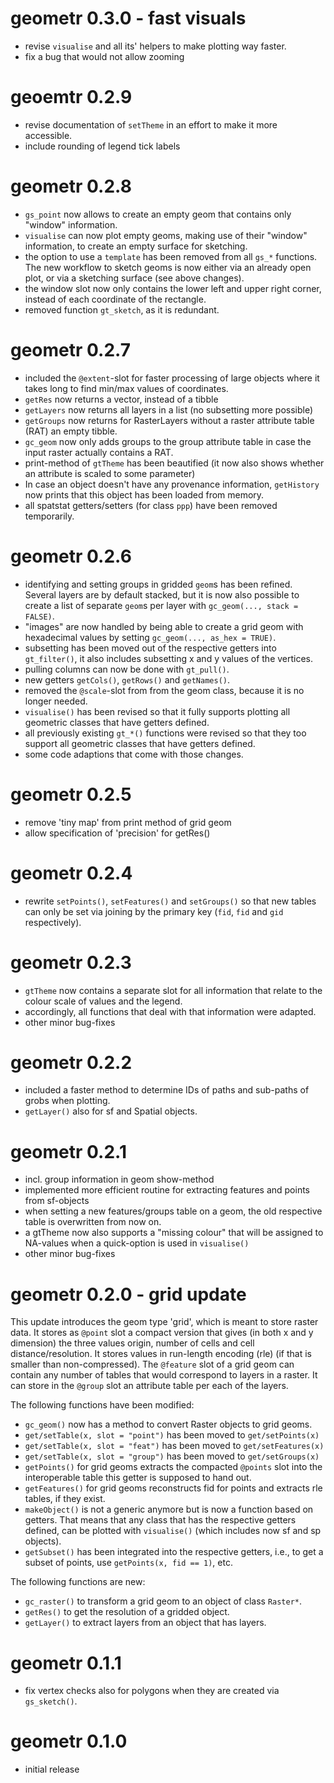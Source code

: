 # geometr 0.3.0 - fast visuals

- revise `visualise` and all its' helpers to make plotting way faster.
- fix a bug that would not allow zooming


# geoemtr 0.2.9

- revise documentation of `setTheme` in an effort to make it more accessible.
- include rounding of legend tick labels

# geometr 0.2.8

- `gs_point` now allows to create an empty geom that contains only "window" information.
- `visualise` can now plot empty geoms, making use of their "window" information, to create an empty surface for sketching.
- the option to use a `template` has been removed from all `gs_*` functions. The new workflow to sketch geoms is now either via an already open plot, or via a sketching surface (see above changes).
- the window slot now only contains the lower left and upper right corner, instead of each coordinate of the rectangle.
- removed function `gt_sketch`, as it is redundant.

# geometr 0.2.7

- included the `@extent`-slot for faster processing of large objects where it takes long to find min/max values of coordinates.
- `getRes` now returns a vector, instead of a tibble
- `getLayers` now returns all layers in a list (no subsetting more possible)
- `getGroups` now returns for RasterLayers without a raster attribute table (RAT) an empty tibble.
- `gc_geom` now only adds groups to the group attribute table in case the input raster actually contains a RAT.
- print-method of `gtTheme` has been beautified (it now also shows whether an attribute is scaled to some parameter)
- In case an object doesn't have any provenance information, `getHistory` now prints that this object has been loaded from memory.
- all spatstat getters/setters (for class `ppp`) have been removed temporarily.

# geometr 0.2.6

- identifying and setting groups in gridded `geom`s has been refined. Several layers are by default stacked, but it is now also possible to create a list of separate `geom`s per layer with `gc_geom(..., stack = FALSE)`.
- \"images\" are now handled by being able to create a grid geom with hexadecimal values by setting `gc_geom(..., as_hex = TRUE)`.
- subsetting has been moved out of the respective getters into `gt_filter()`, it also includes subsetting x and y values of the 
vertices.
- pulling columns can now be done with `gt_pull()`.
- new getters `getCols()`, `getRows()` and `getNames()`.
- removed the `@scale`-slot from from the geom class, because it is no longer needed.
- `visualise()` has been revised so that it fully supports plotting all geometric classes that have getters defined.
- all previously existing `gt_*()` functions were revised so that they too support all geometric classes that have getters defined.
- some code adaptions that come with those changes.

# geometr 0.2.5

- remove 'tiny map' from print method of grid geom
- allow specification of 'precision' for getRes()

# geometr 0.2.4

- rewrite `setPoints()`, `setFeatures()` and `setGroups()` so that new tables can only be set via joining by the primary key (`fid`, `fid` and  `gid` respectively).


# geometr 0.2.3

- `gtTheme` now contains a separate slot for all information that relate to the colour scale of values and the legend.
- accordingly, all functions that deal with that information were adapted.
- other minor bug-fixes

# geometr 0.2.2

- included a faster method to determine IDs of paths and sub-paths of grobs when plotting.
- `getLayer()` also for sf and Spatial objects.

# geometr 0.2.1

- incl. group information in geom show-method
- implemented more efficient routine for extracting features and points from sf-objects
- when setting a new features/groups table on a geom, the old respective table is overwritten from now on.
- a gtTheme now also supports a "missing colour" that will be assigned to NA-values when a quick-option is used in `visualise()`
- other minor bug-fixes

# geometr 0.2.0 - grid update

This update introduces the geom type 'grid', which is meant to store raster data. It stores as `@point` slot a compact version that gives (in both x and y dimension) the three values origin, number of cells and cell distance/resolution. It stores values in run-length encoding (rle) (if that is smaller than non-compressed). The `@feature` slot of a grid geom can contain any number of tables that would correspond to layers in a raster. It can store in the `@group` slot an attribute table per each of the layers.

The following functions have been modified:

- `gc_geom()` now has a method to convert Raster objects to grid geoms.
- `get/setTable(x, slot = "point")` has been moved to `get/setPoints(x)`
- `get/setTable(x, slot = "feat")` has been moved to `get/setFeatures(x)`
- `get/setTable(x, slot = "group")` has been moved to `get/setGroups(x)`
- `getPoints()` for grid geoms extracts the compacted `@points` slot into the interoperable table this getter is supposed to hand out.
- `getFeatures()` for grid geoms reconstructs fid for points and extracts rle tables, if they exist.
- `makeObject()` is not a generic anymore but is now a function based on getters. That means that any class that has the respective getters defined, can be plotted with `visualise()` (which includes now sf and sp objects).
- `getSubset()` has been integrated into the respective getters, i.e., to get a subset of points, use `getPoints(x, fid == 1)`, etc.

The following functions are new:

- `gc_raster()` to transform a grid geom to an object of class `Raster*`.
- `getRes()` to get the resolution of a gridded object.
- `getLayer()` to extract layers from an object that has layers.

# geometr 0.1.1

- fix vertex checks also for polygons when they are created via `gs_sketch()`.

# geometr 0.1.0

- initial release
